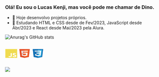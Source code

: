 ### Olá! Eu sou o Lucas Kenji, mas você pode me chamar de Dino. 

- 🔭 Hoje desenvolvo projetos próprios.
- 🌱 Estudando HTML e CSS desde de Fev/2023, JavaScript desde Abr/2023 e React desde Mai/2023 pela Alura.

![Anurag's GitHub stats](https://github-readme-stats.vercel.app/api?username=dinozindev&show_icons=true&theme=radical&count_private=true)

<div style="display: inline_block"><br>
  <img align="center" alt="Js" height="30" width="40" src="https://raw.githubusercontent.com/devicons/devicon/master/icons/javascript/javascript-plain.svg">
  <img align="center" alt="HTML" height="30" width="40" src="https://raw.githubusercontent.com/devicons/devicon/master/icons/html5/html5-original.svg">
  <img align="center" alt="CSS" height="30" width="40" src="https://raw.githubusercontent.com/devicons/devicon/master/icons/css3/css3-original.svg">
</div>

##

<div> 
  <a href = "mailto:dinozindev@gmail.com"><img src="https://img.shields.io/badge/-Gmail-%23333?style=for-the-badge&logo=gmail&logoColor=white" target="_blank"></a>  
</div>
